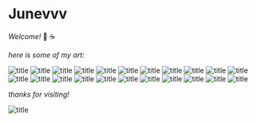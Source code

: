 # Junevvv
*Welcome!*
:frog: :coffee:



*here is some of my art:*

![title](DSCF6965.jpg)
![title](collagezebra.jpg)
![title](collage0307.jpg)
![title](collage0fishlove.jpg)
![title](collection10227.jpg)
![title](creaturehair2.jpg)
![title](damp2.3.jpg)
![title](deer8.jpg)
![title](digitalcollage0223.jpg)
![title](funkytownedit.jpg)
![title](hair13.jpg)
![title](hair16.jpg)
![title](hair2.jpg)
![title](hair4.jpg)
![title](hairagain4.jpg)
![title](hairscanidk.jpg)
![title](hairscanidk2.jpg)
![title](proj2part4.jpg)
![title](spikyplant.jpg)
![title](strangechildedit.jpg)
![title](treecollage2.jpg)
![title](treecollage52.jpg)

*thanks for visiting!*

![title](windowedit.jpg)
